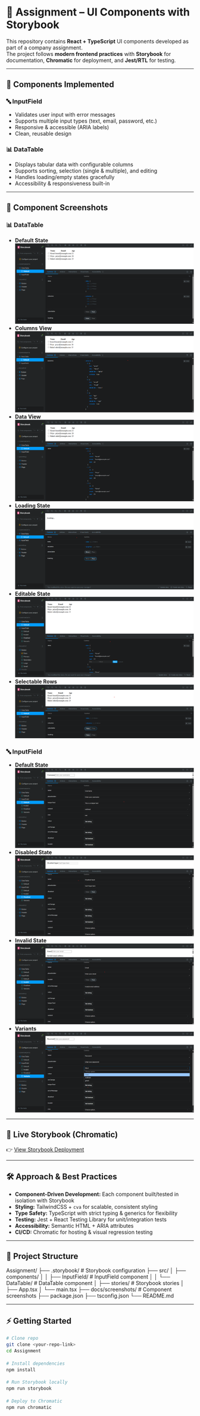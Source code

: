 # 🎯 Assignment – UI Components with Storybook

This repository contains **React + TypeScript** UI components developed as part of a company assignment.  
The project follows **modern frontend practices** with **Storybook** for documentation, **Chromatic** for deployment, and **Jest/RTL** for testing.

---

## 📌 Components Implemented

### 🔤 InputField
- Validates user input with error messages  
- Supports multiple input types (text, email, password, etc.)  
- Responsive & accessible (ARIA labels)  
- Clean, reusable design  

### 📊 DataTable
- Displays tabular data with configurable columns  
- Supports sorting, selection (single & multiple), and editing  
- Handles loading/empty states gracefully  
- Accessibility & responsiveness built-in  

---

## 📸 Component Screenshots

### 📊 DataTable
- **Default State**  
  ![DataTable Default State](./docs/screenshots/DataTable/DefaultState.png)
- **Columns View**  
  ![DataTable Columns](./docs/screenshots/DataTable/Columns.png)
- **Data View**  
  ![DataTable Data](./docs/screenshots/DataTable/Data.png)
- **Loading State**  
  ![DataTable Loading](./docs/screenshots/DataTable/LoadingState.png)
- **Editable State**  
  ![DataTable Edit State](./docs/screenshots/DataTable/EditState.png)
- **Selectable Rows**  
  ![DataTable Selectable](./docs/screenshots/DataTable/Selectable.png)

### 🔤 InputField
- **Default State**  
  ![Default Input](./docs/screenshots/InputField/Default_Input_State.png)
- **Disabled State**  
  ![Disabled Input](./docs/screenshots/InputField/Disabled_State.png)
- **Invalid State**  
  ![Invalid Input](./docs/screenshots/InputField/Invalid_State.png)
- **Variants**  
  ![Variant Input](./docs/screenshots/InputField/Variant_State.png)

---

## 🚀 Live Storybook (Chromatic)

👉 [View Storybook Deployment](https://68a73ea3da944f2ba8bfa316-nvxrowlypz.chromatic.com/)

---

## 🛠️ Approach & Best Practices

- **Component-Driven Development:** Each component built/tested in isolation with Storybook  
- **Styling:** TailwindCSS + `cva` for scalable, consistent styling  
- **Type Safety:** TypeScript with strict typing & generics for flexibility  
- **Testing:** Jest + React Testing Library for unit/integration tests  
- **Accessibility:** Semantic HTML + ARIA attributes  
- **CI/CD:** Chromatic for hosting & visual regression testing  

---

## 📂 Project Structure
Assignment/
├── .storybook/ # Storybook configuration
├── src/
│ ├── components/
│ │ ├── InputField/ # InputField component
│ │ └── DataTable/ # DataTable component
│ ├── stories/ # Storybook stories
│ ├── App.tsx
│ └── main.tsx
├── docs/screenshots/ # Component screenshots
├── package.json
├── tsconfig.json
└── README.md

---

## ⚡ Getting Started

```bash
# Clone repo
git clone <your-repo-link>
cd Assignment

# Install dependencies
npm install

# Run Storybook locally
npm run storybook

# Deploy to Chromatic
npm run chromatic
